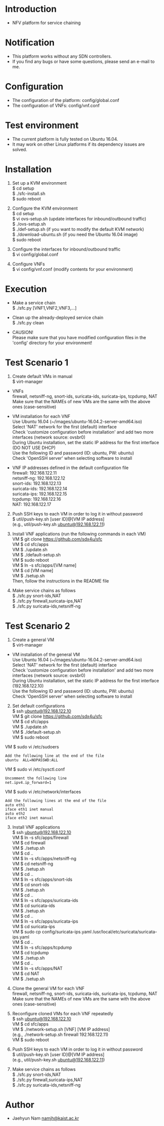 # Introduction
- NFV platform for service chaining  

# Notification
- This platform works without any SDN controllers.  
- If you find any bugs or have some questions, please send an e-mail to me.  

# Configuration
- The configuration of the platform: config/global.conf  
- The configuration of VNFs: config/vnf.conf  

# Test environment
- The current platform is fully tested on Ubuntu 16.04.  
- It may work on other Linux platforms if its dependency issues are solved.  

# Installation
1. Set up a KVM environment  
$ cd setup  
$ ./sfc-install.sh  
$ sudo reboot  

2. Configure the KVM environment  
$ cd setup  
$ vi ovs-setup.sh (update interfaces for inbound/outbound traffic)  
$ ./ovs-setup.sh  
$ ./def-setup.sh (if you want to modify the default KVM network)  
$ ./download-ubuntu.sh (if you need the Ubuntu 16.04 image)  
$ sudo reboot  

3. Configure the interfaces for inbound/outbound traffic  
$ vi config/global.conf  

4. Configure VNFs  
$ vi config/vnf.conf (modify contents for your environment)  

# Execution
- Make a service chain  
$ ./sfc.py [VNF1,VNF2,VNF3,...]  

- Clean up the already-deployed service chain  
$ ./sfc.py clean  

- CAUSION!  
Please make sure that you have modified configuration files in the 'config' directory for your environment!  

# Test Scenario 1
1. Create default VMs in manual  
$ virt-manager  

- VNFs  
firewall, netsniff-ng, snort-ids, suricata-ids, suricata-ips, tcpdump, NAT  
Make sure that the NAMEs of new VMs are the same with the above ones (case-sensitive)  

- VM installation for each VNF  
Use Ubuntu 16.04 (~/images/ubuntu-16.04.2-server-amd64.iso)  
Select 'NAT' network for the first (default) interface  
Check 'customize configuration before installation' and add two more interfaces (network source: ovsbr0)  
During Ubuntu installation, set the static IP address for the first interface (DO NOT USE DHCP)  
Use the following ID and password (ID: ubuntu, PW: ubuntu)  
Check 'OpenSSH server' when selecting software to install  

- VNF IP addresses defined in the default configuration file  
firewall: 192.168.122.11  
netsniff-ng: 192.168.122.12  
snort-ids: 192.168.122.13  
suricata-ids: 192.168.122.14  
suricata-ips: 192.168.122.15  
tcpdump: 192.168.122.16  
NAT: 192.168.122.17  

2. Push SSH keys to each VM in order to log it in without password  
$ util/push-key.sh [user ID]@[VM IP address]  
(e.g., util/push-key.sh ubuntu@192.168.122.11)  

3. Install VNF applications (run the following commands in each VM)  
VM $ git clone https://github.com/sdx4u/sfc  
VM $ cd sfc/apps  
VM $ ./update.sh  
VM $ ./default-setup.sh  
VM $ sudo reboot  
VM $ ln -s sfc/apps/[VM name]  
VM $ cd [VM name]  
VM $ ./setup.sh  
Then, follow the instructions in the README file  

4. Make service chains as follows  
$ ./sfc.py snort-ids,NAT  
$ ./sfc.py firewall,suricata-ips,NAT  
$ ./sfc.py suricata-ids,netsniff-ng  

# Test Scenario 2
1. Create a general VM  
$ virt-manager  

- VM installation of the general VM  
Use Ubuntu 16.04 (~/images/ubuntu-16.04.2-server-amd64.iso)  
Select 'NAT' network for the first (default) interface  
Check 'customize configuration before installation' and add two more interfaces (network source: ovsbr0)  
During Ubuntu installation, set the static IP address for the first interface (192.168.122.10)  
Use the following ID and password (ID: ubuntu, PW: ubuntu)  
Check 'OpenSSH server' when selecting software to install  

2. Set default configurations  
$ ssh ubuntu@192.168.122.10  
VM $ git clone https://github.com/sdx4u/sfc  
VM $ cd sfc/apps  
VM $ ./update.sh  
VM $ ./default-setup.sh  
VM $ sudo reboot  

VM $ sudo vi /etc/sudoers  

	Add the following line at the end of the file  
	ubuntu	ALL=NOPASSWD:ALL  

VM $ sudo vi /etc/sysctl.conf  

	Uncomment the following line  
	net.ipv4.ip_forward=1  

VM $ sudo vi /etc/network/interfaces  

	Add the following lines at the end of the file  
	auto eth1  
	iface eth1 inet manual  
	auto eth2  
	iface eth2 inet manual  

3. Install VNF applications  
$ ssh ubuntu@192.168.122.10  
VM $ ln -s sfc/apps/firewall  
VM $ cd firewall  
VM $ ./setup.sh  
VM $ cd ..  
VM $ ln -s sfc/apps/netsniff-ng  
VM $ cd netsniff-ng  
VM $ ./setup.sh  
VM $ cd ..  
VM $ ln -s sfc/apps/snort-ids  
VM $ cd snort-ids  
VM $ ./setup.sh  
VM $ cd ..  
VM $ ln -s sfc/apps/suricata-ids  
VM $ cd suricata-ids  
VM $ ./setup.sh  
VM $ cd ..  
VM $ ln -s sfc/apps/suricata-ips  
VM $ cd suricata-ips  
VM $ sudo cp config/suricata-ips.yaml /usr/local/etc/suricata/suricata-ips.yaml  
VM $ cd ..  
VM $ ln -s sfc/apps/tcpdump  
VM $ cd tcpdump  
VM $ ./setup.sh  
VM $ cd ..  
VM $ ln -s sfc/apps/NAT  
VM $ cd NAT  
VM $ ./setup.sh  

3. Clone the general VM for each VNF  
firewall, netsniff-ng, snort-ids, suricata-ids, suricata-ips, tcpdump, NAT  
Make sure that the NAMEs of new VMs are the same with the above ones (case-sensitive)  

4. Reconfigure cloned VMs for each VNF repeatedly  
$ ssh ubuntu@192.168.122.10  
VM $ cd sfc/apps  
VM $ ./network-setup.sh [VNF] [VM IP address]  
(e.g., ./network-setup.sh firewall 192.168.122.11)  
VM $ sudo reboot  

5. Push SSH keys to each VM in order to log it in without password  
$ util/push-key.sh [user ID]@[VM IP address]  
(e.g., util/push-key.sh ubuntu@192.168.122.11)  

6. Make service chains as follows  
$ ./sfc.py snort-ids,NAT  
$ ./sfc.py firewall,suricata-ips,NAT  
$ ./sfc.py suricata-ids,netsniff-ng  

# Author
- Jaehyun Nam <namjh@kaist.ac.kr>  
